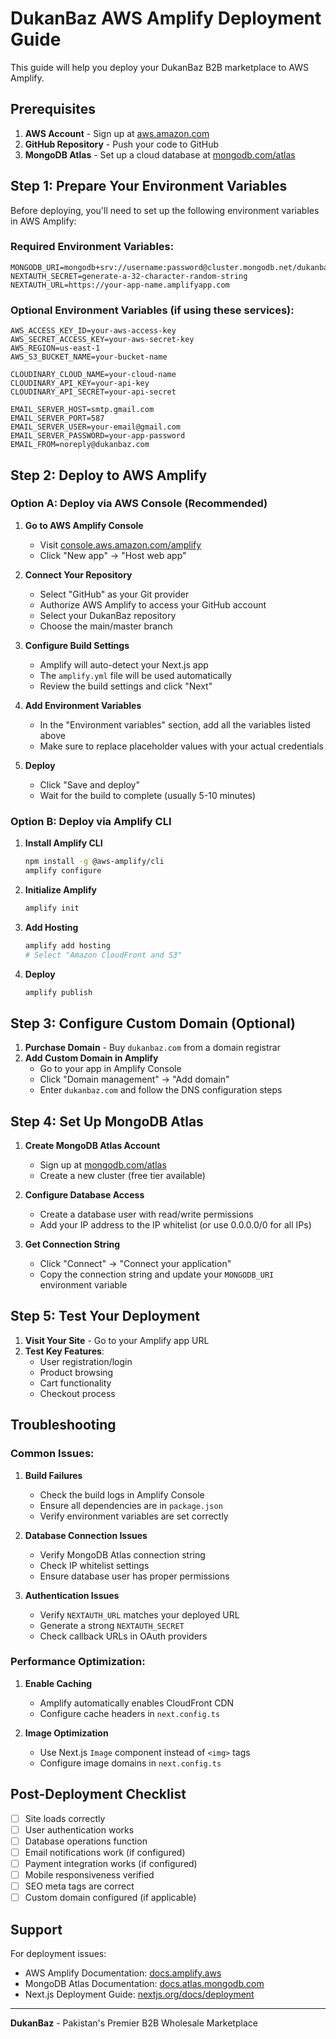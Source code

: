 # DukanBaz AWS Amplify Deployment Guide

This guide will help you deploy your DukanBaz B2B marketplace to AWS Amplify.

## Prerequisites

1. **AWS Account** - Sign up at [aws.amazon.com](https://aws.amazon.com)
2. **GitHub Repository** - Push your code to GitHub
3. **MongoDB Atlas** - Set up a cloud database at [mongodb.com/atlas](https://mongodb.com/atlas)

## Step 1: Prepare Your Environment Variables

Before deploying, you'll need to set up the following environment variables in AWS Amplify:

### Required Environment Variables:
```
MONGODB_URI=mongodb+srv://username:password@cluster.mongodb.net/dukanbaz
NEXTAUTH_SECRET=generate-a-32-character-random-string
NEXTAUTH_URL=https://your-app-name.amplifyapp.com
```

### Optional Environment Variables (if using these services):
```
AWS_ACCESS_KEY_ID=your-aws-access-key
AWS_SECRET_ACCESS_KEY=your-aws-secret-key
AWS_REGION=us-east-1
AWS_S3_BUCKET_NAME=your-bucket-name

CLOUDINARY_CLOUD_NAME=your-cloud-name
CLOUDINARY_API_KEY=your-api-key
CLOUDINARY_API_SECRET=your-api-secret

EMAIL_SERVER_HOST=smtp.gmail.com
EMAIL_SERVER_PORT=587
EMAIL_SERVER_USER=your-email@gmail.com
EMAIL_SERVER_PASSWORD=your-app-password
EMAIL_FROM=noreply@dukanbaz.com
```

## Step 2: Deploy to AWS Amplify

### Option A: Deploy via AWS Console (Recommended)

1. **Go to AWS Amplify Console**
   - Visit [console.aws.amazon.com/amplify](https://console.aws.amazon.com/amplify)
   - Click "New app" → "Host web app"

2. **Connect Your Repository**
   - Select "GitHub" as your Git provider
   - Authorize AWS Amplify to access your GitHub account
   - Select your DukanBaz repository
   - Choose the main/master branch

3. **Configure Build Settings**
   - Amplify will auto-detect your Next.js app
   - The `amplify.yml` file will be used automatically
   - Review the build settings and click "Next"

4. **Add Environment Variables**
   - In the "Environment variables" section, add all the variables listed above
   - Make sure to replace placeholder values with your actual credentials

5. **Deploy**
   - Click "Save and deploy"
   - Wait for the build to complete (usually 5-10 minutes)

### Option B: Deploy via Amplify CLI

1. **Install Amplify CLI**
   ```bash
   npm install -g @aws-amplify/cli
   amplify configure
   ```

2. **Initialize Amplify**
   ```bash
   amplify init
   ```

3. **Add Hosting**
   ```bash
   amplify add hosting
   # Select "Amazon CloudFront and S3"
   ```

4. **Deploy**
   ```bash
   amplify publish
   ```

## Step 3: Configure Custom Domain (Optional)

1. **Purchase Domain** - Buy `dukanbaz.com` from a domain registrar
2. **Add Custom Domain in Amplify**
   - Go to your app in Amplify Console
   - Click "Domain management" → "Add domain"
   - Enter `dukanbaz.com` and follow the DNS configuration steps

## Step 4: Set Up MongoDB Atlas

1. **Create MongoDB Atlas Account**
   - Sign up at [mongodb.com/atlas](https://mongodb.com/atlas)
   - Create a new cluster (free tier available)

2. **Configure Database Access**
   - Create a database user with read/write permissions
   - Add your IP address to the IP whitelist (or use 0.0.0.0/0 for all IPs)

3. **Get Connection String**
   - Click "Connect" → "Connect your application"
   - Copy the connection string and update your `MONGODB_URI` environment variable

## Step 5: Test Your Deployment

1. **Visit Your Site** - Go to your Amplify app URL
2. **Test Key Features**:
   - User registration/login
   - Product browsing
   - Cart functionality
   - Checkout process

## Troubleshooting

### Common Issues:

1. **Build Failures**
   - Check the build logs in Amplify Console
   - Ensure all dependencies are in `package.json`
   - Verify environment variables are set correctly

2. **Database Connection Issues**
   - Verify MongoDB Atlas connection string
   - Check IP whitelist settings
   - Ensure database user has proper permissions

3. **Authentication Issues**
   - Verify `NEXTAUTH_URL` matches your deployed URL
   - Generate a strong `NEXTAUTH_SECRET`
   - Check callback URLs in OAuth providers

### Performance Optimization:

1. **Enable Caching**
   - Amplify automatically enables CloudFront CDN
   - Configure cache headers in `next.config.ts`

2. **Image Optimization**
   - Use Next.js `Image` component instead of `<img>` tags
   - Configure image domains in `next.config.ts`

## Post-Deployment Checklist

- [ ] Site loads correctly
- [ ] User authentication works
- [ ] Database operations function
- [ ] Email notifications work (if configured)
- [ ] Payment integration works (if configured)
- [ ] Mobile responsiveness verified
- [ ] SEO meta tags are correct
- [ ] Custom domain configured (if applicable)

## Support

For deployment issues:
- AWS Amplify Documentation: [docs.amplify.aws](https://docs.amplify.aws)
- MongoDB Atlas Documentation: [docs.atlas.mongodb.com](https://docs.atlas.mongodb.com)
- Next.js Deployment Guide: [nextjs.org/docs/deployment](https://nextjs.org/docs/deployment)

---

**DukanBaz** - Pakistan's Premier B2B Wholesale Marketplace
